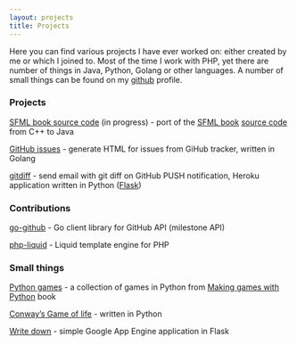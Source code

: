 ```yaml
---
layout: projects
title: Projects
---
```


Here you can find various projects I have ever worked on: either created by me or which I joined to. Most of the time I work with PHP, yet there are number of things in Java, Python, Golang or other languages. A number of small things can be found on my [github](https://github.com/kalimatas) profile.

### Projects

<a href="https://github.com/kalimatas/sfmlbook-java" target="_blank">SFML book source code</a> (in progress) - port of the <a href="http://www.packtpub.com/game-development/sfml-game-development" title="SFML book" target="_blank">SFML book</a> <a href="https://github.com/LaurentGomila/SFML-Game-Development-Book" target="_blank">source code</a> from C++ to Java

<a href="https://github.com/kalimatas/githubissues" target="_blank">GitHub issues</a> - generate HTML for issues from GiHub tracker, written in Golang

<a href="https://github.com/kalimatas/gitdiff" target="_blank">gitdiff</a> - send email with git diff on GitHub PUSH notification, Heroku application written in Python (<a href="http://flask.pocoo.org/" target="_blank">Flask</a>)


### Contributions

<a href="https://github.com/google/go-github" target="_blank">go-github</a> - Go client library for GitHub API (milestone API)

<a href="https://github.com/kalimatas/php-liquid" target="_blank">php-liquid</a> - Liquid template engine for PHP

### Small things

<a href="https://github.com/kalimatas/pythongames" target="_blank">Python games</a> - a collection of games in Python from <a href="http://inventwithpython.com/" target="_blank">Making games with Python</a> book

<a href="https://github.com/kalimatas/gameoflife" target="_blank">Conway&rsquo;s Game of life</a> - written in Python

<a href="https://github.com/kalimatas/writedownme" target="_blank">Write down</a> - simple Google App Engine application in Flask
